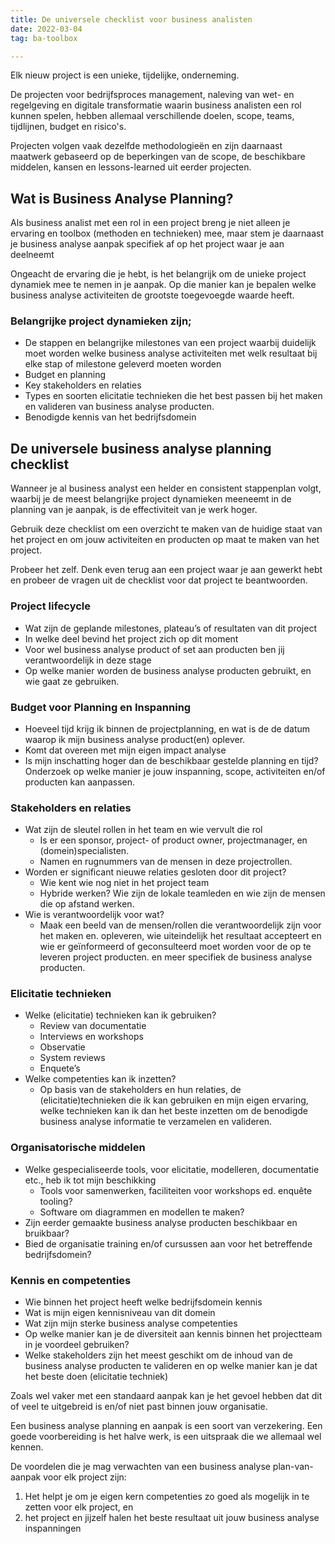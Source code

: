 ```yaml
---
title: De universele checklist voor business analisten
date: 2022-03-04
tag: ba-toolbox

---
```


Elk nieuw project is een unieke, tijdelijke, onderneming.

De projecten voor bedrijfsproces management, naleving van wet- en regelgeving en digitale transformatie waarin business analisten een rol kunnen spelen, hebben allemaal verschillende doelen, scope, teams, tijdlijnen, budget en risico's. 

Projecten volgen vaak dezelfde methodologieën en zijn daarnaast maatwerk gebaseerd op de beperkingen van de scope, de beschikbare middelen, kansen en lessons-learned uit eerder projecten.

## Wat is Business Analyse Planning?

Als business analist met een rol in een project breng je niet alleen je ervaring en toolbox (methoden en technieken) mee, maar stem je daarnaast je business analyse aanpak specifiek af op het project waar je aan deelneemt

Ongeacht de ervaring die je hebt, is het belangrijk om de unieke project dynamiek mee te nemen in je aanpak. Op die manier kan je bepalen welke business analyse activiteiten de grootste toegevoegde waarde heeft.

### Belangrijke project dynamieken zijn;

- De stappen en belangrijke milestones van een project waarbij duidelijk moet worden welke business analyse activiteiten met welk resultaat bij elke stap of milestone geleverd moeten worden
- Budget en planning
- Key stakeholders en relaties
- Types en soorten elicitatie technieken die het best passen bij het maken en valideren van business analyse producten.
- Benodigde kennis van het bedrijfsdomein

## De universele business analyse planning checklist

Wanneer je al business analyst een helder en consistent stappenplan volgt, waarbij je de meest belangrijke project dynamieken meeneemt in de planning van je aanpak, is de effectiviteit van je werk hoger.

Gebruik deze checklist om een overzicht te maken van de huidige staat van het project en om jouw activiteiten en producten op maat te maken van het project.

Probeer het zelf. Denk even terug aan een project waar je aan gewerkt hebt en probeer de vragen uit de checklist voor dat project te beantwoorden.

### Project lifecycle

- Wat zijn de geplande milestones, plateau’s of resultaten van dit project
- In welke deel bevind het project zich op dit moment
- Voor wel business analyse product of set aan producten ben jij verantwoordelijk in deze stage
- Op welke manier worden de business analyse producten gebruikt, en wie gaat ze gebruiken.

### Budget voor Planning en Inspanning

- Hoeveel tijd krijg ik binnen de projectplanning, en wat is de de datum waarop ik mijn business analyse product(en) oplever.
- Komt dat overeen met mijn eigen impact analyse
- Is mijn inschatting hoger dan de beschikbaar gestelde planning en tijd? Onderzoek op welke manier je jouw inspanning, scope, activiteiten en/of producten kan aanpassen.

### Stakeholders en relaties

- Wat zijn de sleutel rollen in het team en wie vervult die rol
	- Is er een sponsor, project- of product owner, projectmanager, en (domein)specialisten.
	- Namen en rugnummers van de mensen in deze projectrollen.
- Worden er significant nieuwe relaties gesloten door dit project?
	- Wie kent wie nog niet in het project team
	- Hybride werken? Wie zijn de lokale teamleden en wie zijn de mensen die op afstand werken.
- Wie is verantwoordelijk voor wat?
	- Maak een beeld van de mensen/rollen die verantwoordelijk zijn voor het maken en. opleveren, wie uiteindelijk het resultaat accepteert en wie er geïnformeerd of geconsulteerd moet worden voor de op te leveren project producten. en meer specifiek de business analyse producten.

### Elicitatie technieken

- Welke (elicitatie) technieken kan ik gebruiken?
	- Review van documentatie
	- Interviews en workshops
	- Observatie
	- System reviews
	- Enquete’s
- Welke competenties kan ik inzetten?
	- Op basis van de stakeholders en hun relaties, de (elicitatie)technieken die ik kan gebruiken en mijn eigen ervaring, welke technieken kan ik dan het beste inzetten om de benodigde business analyse informatie te verzamelen en valideren.
								 
### Organisatorische middelen

- Welke gespecialiseerde tools, voor elicitatie, modelleren, documentatie etc., heb ik tot mijn beschikking
	- Tools voor samenwerken, faciliteiten voor workshops ed. enquête tooling?
	- Software om diagrammen en modellen te maken?
- Zijn eerder gemaakte business analyse producten beschikbaar en bruikbaar?
- Bied de organisatie training en/of cursussen aan voor het betreffende bedrijfsdomein?

### Kennis en competenties

- Wie binnen het project heeft welke bedrijfsdomein kennis
- Wat is mijn eigen kennisniveau van dit domein
- Wat zijn mijn sterke business analyse competenties
- Op welke manier kan je de diversiteit aan kennis binnen het projectteam in je voordeel gebruiken?
- Welke stakeholders zijn het meest geschikt om de inhoud van de business analyse producten te valideren en op welke manier kan je dat het beste doen (elicitatie techniek)

Zoals wel vaker met een standaard aanpak kan je het gevoel hebben dat dit of veel te uitgebreid is en/of niet past binnen jouw organisatie.

Een business analyse planning en aanpak is een soort van verzekering. Een goede voorbereiding is het halve werk, is een uitspraak die we allemaal wel kennen. 

De voordelen die je mag verwachten van een business analyse plan-van-aanpak voor elk project zijn:
1. Het helpt je om je eigen kern competenties zo goed als mogelijk in te zetten voor elk project, en
2. het project en jijzelf halen het beste resultaat uit jouw business analyse inspanningen